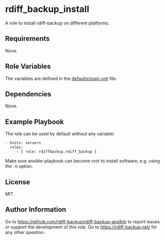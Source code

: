 rdiff_backup_install
====================

A role to install rdiff-backup on different platforms.

Requirements
------------

None.

Role Variables
--------------

The variables are defined in the [defaults/main.yml](defaults/main.yml) file.

Dependencies
------------

None.

Example Playbook
----------------

The role can be used by default without any variable:

    - hosts: servers
      roles:
         - { role: rdiffbackup.rdiff_backup }

Make sure ansible-playbook can become root to install software, e.g.
using the `-K` option.

License
-------

MIT

Author Information
------------------

Go to https://github.com/rdiff-backup/rdiff-backup-ansible to report issues
or support the development of this role.
Go to https://rdiff-backup.net/ for any other question.
